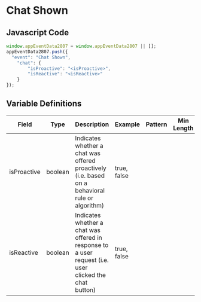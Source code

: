 # Chat Shown

### 

## Javascript Code
```js
window.appEventData2807 = window.appEventData2807 || [];
appEventData2807.push({
  "event": "Chat Shown",
    "chat": {
        "isProactive": "<isProactive>",
        "isReactive": "<isReactive>"
    }
});
```

## Variable Definitions

|Field|Type|Description|Example|Pattern|Min Length|Max Length|Minimum|Maximum|Multiple Of|
| --- | --- | --- | --- | --- | --- | --- | --- | --- | --- |
|isProactive|boolean|Indicates whether a chat was offered proactively \(i.e. based on a behavioral rule or algorithm\)|true, false|||||||
|isReactive|boolean|Indicates whether a chat was offered in response to a user request \(i.e. user clicked the chat button\)|true, false|||||||
